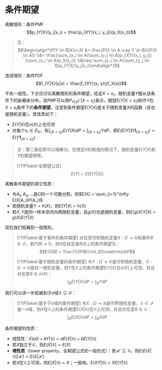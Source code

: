 # 条件期望

离散情形：条件PMF
$$p_{Y|X}(y_j|x_i) = \frac{p_{XY}(x_i, y_j)}{p_X(x_i)}$$
> 注：
> $$\begin{align*}P(Y \in B|X\in A) &= \frac{P(X \in A \cap Y \in B)}{P(X \in A)} \\&= \frac{\sum_{x_i \in A}\sum_{y_j \in B}p_{XY}(x_i, y_j)}{\sum_{x_i \in A}p_X(x_i)} \\&\neq \sum_{x_i \in A}\sum_{y_j \in B}p_{Y|X}(y_j|x_i)\end{align*}$$

连续情形：条件PDF
$$f_{Y|X}(y|x) = \frac{f_{XY}(x, y)}{f_X(x)}$$

不失一般性，下文仅讨论离散情形的条件期望。给定$X=x_i$，随机变量$Y$服从该条件下的新概率分布，其PMF可以用$P_{Y|X}(\cdot|X=x_i)$表示，期望$E(Y|X=x_i)$称作$Y$在$X=x_i$条件下的**条件期望**。注意到条件期望$E(Y|X)$是关于随机变量$X$的函数（且也是随机变量）。其性质如下：
- $E(Y|X)$在$\sigma(X)$上也可测
- 对每个$x_i \in D_X$，有$\int_{\{X = x_i\}}E(Y|X)\mathrm{d}P = \int_{\{X = x_i\}}Y\mathrm{d}P$，即$E(E(Y|X)\mathbf{1}_{\{X = x_i\}}) = E(Y\mathbf{1}_{\{X = x_i\}})$
> 注：第二条性质可以理解为，在限定$X$的取值的情况下，随机变量$E(Y|X)$和$Y$的期望相等。

> [!TIP|label:全期望公式]
> $$E(Y) = E(E(Y|X))$$

离散条件期望的其它性质：
- 令$A_1, A_2, \dots$是$\Omega$的一个可数分割，则$E(X) = \sum_{i=1}^\infty E(X|A_i)P(A_i)$
- 若随机变量$Y = h(X)$，则$E(Y|X) = h(X)$
- 若$X, Y$是同一样本空间内两随机变量，且$g(X)$也是随机变量，则$E(g(X)Y|X) = g(X)E(Y|X)$

现在我们拓展到一般情形。
> [!TIP|label:基于事件的条件期望]
> 对任意可积随机变量$X: \Omega \to \mathbb{R}$和事件$B \in \mathcal{F}$，若$P(B) \neq 0$，则$X$在给定事件$B$上的条件期望为：
> $$E(X|B) = \frac{1}{P(B)}\int_BX\mathrm{d}P$$

> [!TIP|label:基于随机变量的条件期望]
> 令$Y: \Omega \to \mathbb{R}$是可积随机变量，$X: \Omega \to \mathbb{R}$是任一随机变量，则$Y$在$X$上的条件期望$E(Y|X)$在$\sigma(X)$上可测，并且对任意$B \in \sigma(X)$：
> $$\int_BE(Y|X)\mathrm{d}P = \int_BY\mathrm{d}P$$

我们可以进一步拓展到子$\sigma$域$\mathcal{G} \subseteq \mathcal{F}$：
> [!TIP|label:基于子σ域的条件期望]
> 令$X: \Omega \to \mathbb{R}$是可积随机变量，$\mathcal{G} \in \mathcal{F}$是一$\sigma$域，则$X$在$\mathcal{G}$上的条件期望$E(X|\mathcal{G})$在$\mathcal{G}$上可测，并且对任意$B \in \mathcal{G}$：
> $$\int_BE(X|\mathcal{G})\mathrm{d}P = \int_BX\mathrm{d}P$$

条件期望的性质：
- 线性性：$E(aX+bY|\mathcal{G}) = aE(X|\mathcal{G}) + bE(Y|\mathcal{G})$
- 若$X$独立于$\mathcal{G}$，则$E(X|\mathcal{G}) = E(X)$
- **塔性质**（tower property，全期望公式的一般形式）：若$\mathcal{H} \subseteq \mathcal{G}$，则$E(E(X | \mathcal{G}) |\mathcal{H}) = E(X | \mathcal{H})$
- 若$X$在$\mathcal{G}$上可测，则$E(X|\mathcal{G}) = X$；一般地，$E(XY|\mathcal{G}) = XE(Y|\mathcal{G})$
